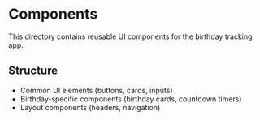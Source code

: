 # Components

This directory contains reusable UI components for the birthday tracking app.

## Structure
- Common UI elements (buttons, cards, inputs)
- Birthday-specific components (birthday cards, countdown timers)
- Layout components (headers, navigation)